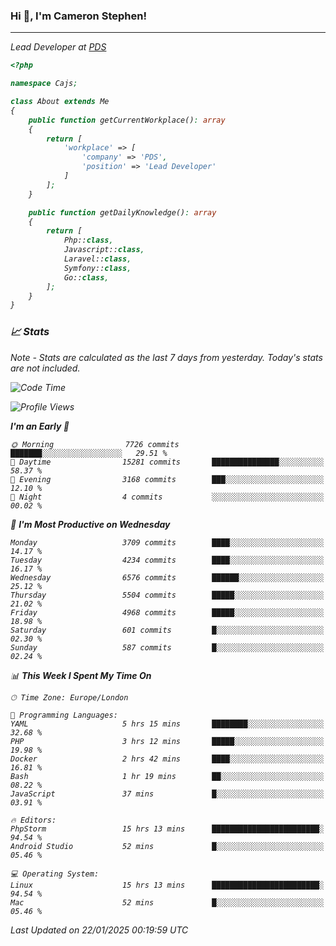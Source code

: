 ### Hi 👋, I'm Cameron Stephen!
<hr>
<p><em>Lead Developer at <a href="https://prindatasolutions.co.uk">PDS</a></p>


```php
<?php

namespace Cajs;

class About extends Me
{
    public function getCurrentWorkplace(): array
    {
        return [
            'workplace' => [
                'company' => 'PDS',
                'position' => 'Lead Developer'
            ]
        ];
    }

    public function getDailyKnowledge(): array
    {
        return [
            Php::class,
            Javascript::class,
            Laravel::class,
            Symfony::class,
            Go::class,
        ];
    }
}
```

### 📈 Stats
<p><em>Note - Stats are calculated as the last 7 days from yesterday. Today's stats are not included.</em></p>


<!--START_SECTION:waka-->
![Code Time](http://img.shields.io/badge/Code%20Time-4%2C203%20hrs-blue)

![Profile Views](http://img.shields.io/badge/Profile%20Views-0-blue)

**I'm an Early 🐤** 

```text
🌞 Morning                7726 commits        ███████░░░░░░░░░░░░░░░░░░   29.51 % 
🌆 Daytime                15281 commits       ███████████████░░░░░░░░░░   58.37 % 
🌃 Evening                3168 commits        ███░░░░░░░░░░░░░░░░░░░░░░   12.10 % 
🌙 Night                  4 commits           ░░░░░░░░░░░░░░░░░░░░░░░░░   00.02 % 
```
📅 **I'm Most Productive on Wednesday** 

```text
Monday                   3709 commits        ████░░░░░░░░░░░░░░░░░░░░░   14.17 % 
Tuesday                  4234 commits        ████░░░░░░░░░░░░░░░░░░░░░   16.17 % 
Wednesday                6576 commits        ██████░░░░░░░░░░░░░░░░░░░   25.12 % 
Thursday                 5504 commits        █████░░░░░░░░░░░░░░░░░░░░   21.02 % 
Friday                   4968 commits        █████░░░░░░░░░░░░░░░░░░░░   18.98 % 
Saturday                 601 commits         █░░░░░░░░░░░░░░░░░░░░░░░░   02.30 % 
Sunday                   587 commits         █░░░░░░░░░░░░░░░░░░░░░░░░   02.24 % 
```


📊 **This Week I Spent My Time On** 

```text
🕑︎ Time Zone: Europe/London

💬 Programming Languages: 
YAML                     5 hrs 15 mins       ████████░░░░░░░░░░░░░░░░░   32.68 % 
PHP                      3 hrs 12 mins       █████░░░░░░░░░░░░░░░░░░░░   19.98 % 
Docker                   2 hrs 42 mins       ████░░░░░░░░░░░░░░░░░░░░░   16.81 % 
Bash                     1 hr 19 mins        ██░░░░░░░░░░░░░░░░░░░░░░░   08.22 % 
JavaScript               37 mins             █░░░░░░░░░░░░░░░░░░░░░░░░   03.91 % 

🔥 Editors: 
PhpStorm                 15 hrs 13 mins      ████████████████████████░   94.54 % 
Android Studio           52 mins             █░░░░░░░░░░░░░░░░░░░░░░░░   05.46 % 

💻 Operating System: 
Linux                    15 hrs 13 mins      ████████████████████████░   94.54 % 
Mac                      52 mins             █░░░░░░░░░░░░░░░░░░░░░░░░   05.46 % 
```


 Last Updated on 22/01/2025 00:19:59 UTC
<!--END_SECTION:waka-->
